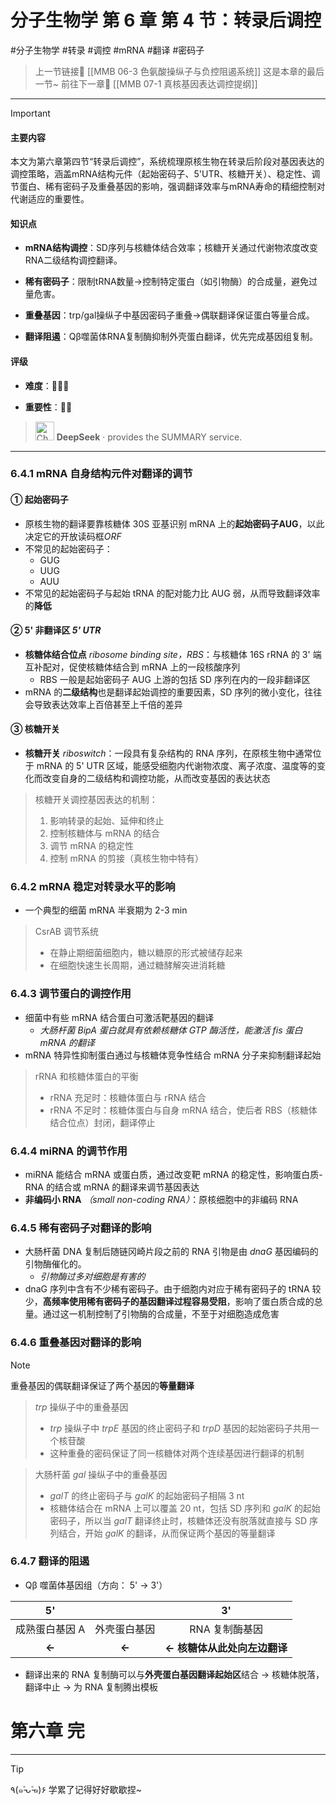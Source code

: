 # 分子生物学 第 6 章 第 4 节：转录后调控
#分子生物学 #转录 #调控 #mRNA #翻译 #密码子

> 上一节链接🔗 [[MMB 06-3 色氨酸操纵子与负控阻遏系统]]
> 这是本章的最后一节~
> 前往下一章🚀 [[MMB 07-1 真核基因表达调控提纲]]

---

> [!IMPORTANT]
> 
> #### 主要内容
> 
> 本文为第六章第四节“转录后调控”，系统梳理原核生物在转录后阶段对基因表达的调控策略，涵盖mRNA结构元件（起始密码子、5'UTR、核糖开关）、稳定性、调节蛋白、稀有密码子及重叠基因的影响，强调翻译效率与mRNA寿命的精细控制对代谢适应的重要性。
> 
> #### 知识点
> 
> - **mRNA结构调控**：SD序列与核糖体结合效率；核糖开关通过代谢物浓度改变RNA二级结构调控翻译。
>     
> - **稀有密码子**：限制tRNA数量→控制特定蛋白（如引物酶）的合成量，避免过量危害。
>     
> - **重叠基因**：trp/gal操纵子中基因密码子重叠→偶联翻译保证蛋白等量合成。
>     
> - **翻译阻遏**：Qβ噬菌体RNA复制酶抑制外壳蛋白翻译，优先完成基因组复制。
>     
> 
> #### 评级
> 
> - **难度**：🌿🌿🌿
>     
> - **重要性**：🌟🌟
>     
> 
> > <img src="https://img.icons8.com/?size=100&id=YWOidjGxCpFW&format=png&color=000000" alt="ChatGPT Icon" width="30" height="30" style="margin-bottom: -7px;"> **DeepSeek** · provides the SUMMARY service.

---
### 6.4.1 mRNA 自身结构元件对翻译的调节
#### ① 起始密码子
- 原核生物的翻译要靠核糖体 30S 亚基识别 mRNA 上的**起始密码子AUG**，以此决定它的开放读码框*ORF*
- 不常见的起始密码子：
	- GUG
	- UUG
	- AUU
- 不常见的起始密码子与起始 tRNA 的配对能力比 AUG 弱，从而导致翻译效率的**降低**

#### ② 5' 非翻译区 *5' UTR*
- **核糖体结合位点** *ribosome binding site，RBS*：与核糖体 16S rRNA 的 3' 端互补配对，促使核糖体结合到 mRNA 上的一段核酸序列
	- RBS 一般是起始密码子 AUG 上游的包括 SD 序列在内的一段非翻译区
- mRNA 的**二级结构**也是翻译起始调控的重要因素，SD 序列的微小变化，往往会导致表达效率上百倍甚至上千倍的差异

#### ③ 核糖开关
- **核糖开关** *riboswitch*：一段具有复杂结构的 RNA 序列，在原核生物中通常位于 mRNA 的 5' UTR 区域，能感受细胞内代谢物浓度、离子浓度、温度等的变化而改变自身的二级结构和调控功能，从而改变基因的表达状态

> 核糖开关调控基因表达的机制：
> 1. 影响转录的起始、延伸和终止
> 2. 控制核糖体与 mRNA 的结合
> 3. 调节 mRNA 的稳定性
> 4. 控制 mRNA 的剪接（真核生物中特有）

### 6.4.2 mRNA 稳定对转录水平的影响
- 一个典型的细菌 mRNA 半衰期为 2-3 min

> CsrAB 调节系统
> - 在静止期细菌细胞内，糖以糖原的形式被储存起来
> - 在细胞快速生长周期，通过糖酵解突进消耗糖

### 6.4.3 调节蛋白的调控作用
- 细菌中有些 mRNA 结合蛋白可激活靶基因的翻译
	- *大肠杆菌 BipA 蛋白就具有依赖核糖体 GTP 酶活性，能激活 fis 蛋白 mRNA 的翻译*
- mRNA 特异性抑制蛋白通过与核糖体竞争性结合 mRNA 分子来抑制翻译起始

> rRNA 和核糖体蛋白的平衡
> - rRNA 充足时：核糖体蛋白与 rRNA 结合
> - rRNA 不足时：核糖体蛋白与自身 mRNA 结合，使后者 RBS（核糖体结合位点）封闭，翻译停止

### 6.4.4 miRNA 的调节作用
- miRNA 能结合 mRNA 或蛋白质，通过改变靶 mRNA 的稳定性，影响蛋白质-RNA 的结合或 mRNA 的翻译来调节基因表达
- **非编码小 RNA** *（small non-coding RNA）*：原核细胞中的非编码 RNA

### 6.4.5 稀有密码子对翻译的影响
- 大肠杆菌 DNA 复制后随链冈崎片段之前的 RNA 引物是由 *dnaG* 基因编码的引物酶催化的。
	- *引物酶过多对细胞是有害的*
- dnaG 序列中含有不少稀有密码子。由于细胞内对应于稀有密码子的 tRNA 较少，**高频率使用稀有密码子的基因翻译过程容易受阻**，影响了蛋白质合成的总量。通过这一机制控制了引物酶的合成量，不至于对细胞造成危害

### 6.4.6 重叠基因对翻译的影响

> [!NOTE]
> 重叠基因的偶联翻译保证了两个基因的**等量翻译**

> *trp* 操纵子中的重叠基因
> - *trp* 操纵子中 *trpE* 基因的终止密码子和 *trpD* 基因的起始密码子共用一个核苷酸
> - 这种重叠的密码保证了同一核糖体对两个连续基因进行翻译的机制

> 大肠杆菌 *gal* 操纵子中的重叠基因
> - *galT* 的终止密码子与 *galK* 的起始密码子相隔 3 nt
> - 核糖体结合在 mRNA 上可以覆盖 20 nt，包括 SD 序列和 *galK* 的起始密码子，所以当 *galT* 翻译终止时，核糖体还没有脱落就直接与 SD 序列结合，开始 *galK* 的翻译，从而保证两个基因的等量翻译

### 6.4.7 翻译的阻遏
- Qβ 噬菌体基因组（方向： 5' → 3'）

|    5'    |        |        3'         |
| :------: | :----: | :---------------: |
| 成熟蛋白基因 A | 外壳蛋白基因 |     RNA 复制酶基因     |
|  **←**   | **←**  | **← 核糖体从此处向左边翻译** |

- 翻译出来的 RNA 复制酶可以与**外壳蛋白基因翻译起始区**结合 → 核糖体脱落，翻译中止 → 为 RNA 复制腾出模板


# 第六章 完
---
> [!TIP]
> ٩(๑˃̵ᴗ˂̵๑)۶ 学累了记得好好歇歇捏~
